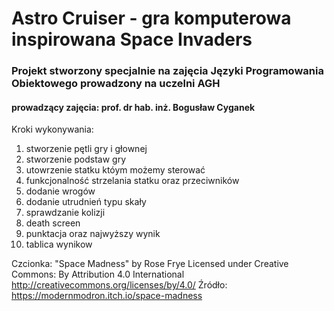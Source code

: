 # Astro Cruiser - gra komputerowa inspirowana Space Invaders

### Projekt stworzony specjalnie na zajęcia Języki Programowania Obiektowego prowadzony na uczelni AGH
#### prowadzący zajęcia: prof. dr hab. inż. Bogusław Cyganek

Kroki wykonywania:
1. stworzenie pętli gry i głownej
2. stworzenie podstaw gry
3. utowrzenie statku któym możemy sterować
4. funkcjonalność strzelania statku oraz przeciwników
5. dodanie wrogów
6. dodanie utrudnień typu skały
7. sprawdzanie kolizji
8. death screen
9. punktacja oraz najwyższy wynik
10. tablica wynikow

Czcionka:
"Space Madness" by Rose Frye
Licensed under Creative Commons: By Attribution 4.0 International
http://creativecommons.org/licenses/by/4.0/
Źródło: https://modernmodron.itch.io/space-madness
